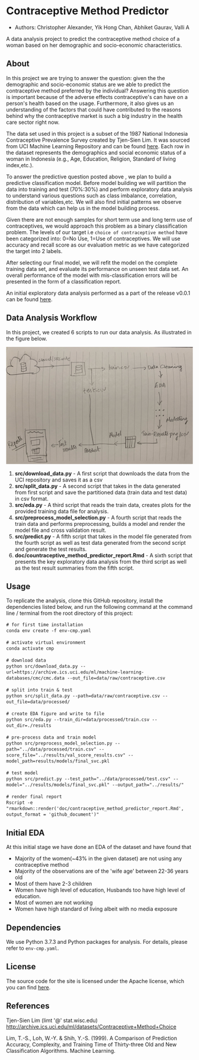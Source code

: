 # Contraceptive Method Predictor

-   Authors: Christopher Alexander, Yik Hong Chan, Abhiket Gaurav, Valli A

A data analysis project to predict the contraceptive method choice of a woman based on her demographic and socio-economic characteristics.

## About

In this project we are trying to answer the question: given the the demographic and socio-economic status are we able to predict the contraceptive method preferred by the individual? Answering this question is important because of the adverse effects contraceptive's can have on a person's health based on the usage. Furthermore, it also gives us an understanding of the factors that could have contributed to the reasons behind why the contraceptive market is such a big industry in the health care sector right now.

The data set used in this project is a subset of the 1987 National Indonesia Contraceptive Prevalence Survey created by Tjen-Sien Lim. It was sourced from UCI Machine Learning Repository and can be found [here](http://archive.ics.uci.edu/ml/datasets/Contraceptive+Method+Choice). Each row in the dataset represents the demographics and social economic status of a woman in Indonesia (e.g., Age, Education, Religion, Standard of living index,etc.).

To answer the predictive question posted above , we plan to build a predictive classification model. Before model building we will partition the data into training and test (70%:30%) and perform exploratory data analysis to understand various questions such as class imbalance, correlation, distribution of variables,etc. We will also find initial patterns we observe from the data which can help us in the model building process.

Given there are not enough samples for short term use and long term use of contraceptives, we would approach this problem as a binary classification problem. The levels of our target i.e `choice of contraceptive method` have been categorized into: 0=No Use, 1=Use of contraceptives. We will use accuracy and recall score as our evaluation metric as we have categorized the target into 2 labels.

After selecting our final model, we will refit the model on the complete training data set, and evaluate its performance on unseen test data set. An overall performance of the model with mis-classification errors will be presented in the form of a classification report.

An initial exploratory data analysis performed as a part of the release v0.0.1 can be found [here](https://github.com/UBC-MDS/contraceptive_method_predictor/blob/main/src/eda.ipynb).

## Data Analysis Workflow

In this project, we created 6 scripts to run our data analysis. As illustrated in the figure below.

![Figure 1. Data Analysis Flow Chart](doc/flow_chart.jpg)

1.  **src/download_data.py** - A first script that downloads the data from the UCI repository and saves it as a csv
2.  **src/split_data.py** - A second script that takes in the data generated from first script and save the partitioned data (train data and test data) in csv format.
3.  **src/eda.py** - A third script that reads the train data, creates plots for the provided training data file for analysis.
4.  **src/preprocess_model_selection.py** - A fourth script that reads the train data and performs preprocessing, builds a model and render the model file and cross validation result.
5.  **src/predict.py** - A fifth script that takes in the model file generated from the fourth script as well as test data generated from the second script and generate the test results.
6.  **doc/countraceptive_method_predictor_report.Rmd** - A sixth script that presents the key exploratory data analysis from the third script as well as the test result summaries from the fifth script.

## Usage

To replicate the analysis, clone this GitHub repository, install the dependencies listed below, and run the following command at the command line / terminal from the root directory of this project:

    # for first time installation
    conda env create -f env-cmp.yaml
     
    # activate virtual environment
    conda activate cmp
    
    # download data
    python src/download_data.py --url=https://archive.ics.uci.edu/ml/machine-learning-databases/cmc/cmc.data --out_file=data/raw/contraceptive.csv
    
    # split into train & test
	python src/split_data.py --path=data/raw/contraceptive.csv --out_file=data/processed/
    
    # create EDA figure and write to file
    python src/eda.py --train_dir=data/processed/train.csv --out_dir=./results
    
    # pre-process data and train model
    python src/preprocess_model_selection.py --path="../data/processed/train.csv" --score_file="../results/val_score_results.csv" --model_path=results/models/final_svc.pkl
    
    # test model
    python src/predict.py --test_path="../data/processed/test.csv" --model="../results/models/final_svc.pkl" --output_path="../results/"
    
    # render final report
    Rscript -e "rmarkdown::render('doc/contraceptive_method_predictor_report.Rmd', output_format = 'github_document')"

## Initial EDA

At this initial stage we have done an EDA of the dataset and have found that

-   Majority of the women(\~43% in the given dataset) are not using any contraceptive method
-   Majority of the observations are of the 'wife age' between 22-36 years old
-   Most of them have 2-3 children
-   Women have high level of education, Husbands too have high level of education.
-   Most of women are not working
-   Women have high standard of living albeit with no media exposure

## Dependencies

We use Python 3.7.3 and Python packages for analysis. For details, please refer to `env-cmp.yaml`.

## License

The source code for the site is licensed under the Apache license, which you can find [here](https://github.com/UBC-MDS/contraceptive_method_predictor/blob/main/LICENSE).

## References

Tjen-Sien Lim (limt '\@' stat.wisc.edu) <http://archive.ics.uci.edu/ml/datasets/Contraceptive+Method+Choice>

Lim, T.-S., Loh, W.-Y. & Shih, Y.-S. (1999). A Comparison of Prediction Accuracy, Complexity, and Training Time of Thirty-three Old and New Classification Algorithms. Machine Learning.
